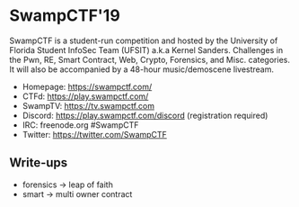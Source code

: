 # SwampCTF'19

SwampCTF is a student-run competition and hosted by the University of Florida Student InfoSec Team (UFSIT) a.k.a Kernel Sanders.
Challenges in the Pwn, RE, Smart Contract, Web, Crypto, Forensics, and Misc. categories. It will also be accompanied by a 48-hour music/demoscene livestream.


* Homepage: https://swampctf.com/
* CTFd: https://play.swampctf.com/
* SwampTV: https://tv.swampctf.com
* Discord: https://play.swampctf.com/discord (registration required)
* IRC: freenode.org #SwampCTF
* Twitter: https://twitter.com/SwampCTF

## Write-ups

* forensics -> leap of faith
* smart -> multi owner contract
